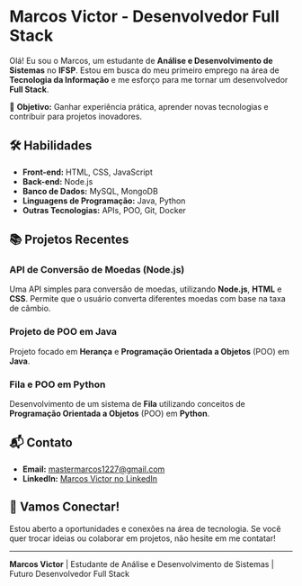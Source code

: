 # Marcos Victor - Desenvolvedor Full Stack

Olá! Eu sou o Marcos, um estudante de **Análise e Desenvolvimento de Sistemas** no **IFSP**. Estou em busca do meu primeiro emprego na área de **Tecnologia da Informação** e me esforço para me tornar um desenvolvedor **Full Stack**.

🚀 **Objetivo:** Ganhar experiência prática, aprender novas tecnologias e contribuir para projetos inovadores.

## 🛠️ Habilidades
- **Front-end:** HTML, CSS, JavaScript
- **Back-end:** Node.js
- **Banco de Dados:** MySQL, MongoDB
- **Linguagens de Programação:** Java, Python
- **Outras Tecnologias:** APIs, POO, Git, Docker

## 📚 Projetos Recentes

### API de Conversão de Moedas (Node.js)
Uma API simples para conversão de moedas, utilizando **Node.js**, **HTML** e **CSS**. Permite que o usuário converta diferentes moedas com base na taxa de câmbio.

### Projeto de POO em Java
Projeto focado em **Herança** e **Programação Orientada a Objetos** (POO) em **Java**.

### Fila e POO em Python
Desenvolvimento de um sistema de **Fila** utilizando conceitos de **Programação Orientada a Objetos** (POO) em **Python**.

## 📬 Contato
- **Email:** [mastermarcos1227@gmail.com](mailto:mastermarcos1227@gmail.com)
- **LinkedIn:** [Marcos Victor no LinkedIn](https://www.linkedin.com/in/marcos-victor-alves-farias-6aa328218/?trk=opento_sprofile_topcard)

## 🚀 Vamos Conectar!
Estou aberto a oportunidades e conexões na área de tecnologia. Se você quer trocar ideias ou colaborar em projetos, não hesite em me contatar!

---

**Marcos Victor** | Estudante de Análise e Desenvolvimento de Sistemas | Futuro Desenvolvedor Full Stack
